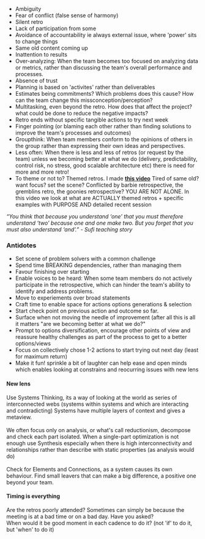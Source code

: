 
* Ambiguity
* Fear of conflict (false sense of harmony)
* Silent retro
* Lack of participation from some
* Avoidance of accountability ie always external issue, where 'power' sits to change things
* Same old content coming up
* Inattention to results
* Over-analyzing: When the team becomes too focused on analyzing data or metrics, rather than discussing the team's overall performance and processes.
* Absence of trust
* Planning is based on 'activites' rather than deliverables
* Estimates being commitments? Which problems does this cause? How can the team change this missconception/perception?
* Multitasking, even beyond the retro. How does that affect the project? what could be done to reduce the negative impacts?
* Retro ends without specific tangible actions to try next week
* Finger pointing (or blaming each other rather than finding solutions to improve the team's processes and outcomes)
* Groupthink: When team members conform to the opinions of others in the group rather than expressing their own ideas and perspectives.
* Less often: When there is less and less of retros (or request by the team) unless we becoming better at what we do (delivery, predictability, control risk, no stress, good scalable architecture etc) there is need for more and more retro!
* To theme or not to? Themed retros. I made [**this video**]([https://github.com/GarciaInes/Scrum-Mastering/blob/main/Retro/Indicators.md](https://www.youtube.com/watch?v=BDL7vRWLaV4)) Tired of same old? want focus? set the scene? Conflicted by barbie retrospective, the gremblins retro, the goonies retrospective? YOU ARE NOT ALONE. In this video we look at what are ACTUALLY themed retros + specific examples with PURPOSE  AND detailed recent session

*“You think that because you understand ‘one’ that you must therefore understand ‘two’ because one and one make two. But you forget that you must also understand ‘and’.” - Sufi teaching story* 

### Antidotes
* Set scene of problem solvers with a common challenge
* Spend time BREAKING dependencies, rather than managing them
* Favour finishing over starting
* Enable voices to be heard: When some team members do not actively participate in the retrospective, which can hinder the team's ability to identify and address problems.
* Move to experiements over broad statements
* Craft time to enable space for actions options generations & selection
* Start check point on previous action and outcome so far. 
* Surface when not moving the needle of improvement (after all this is all it matters "are we becoming better at what we do?"
* Prompt to options diversification, encourage other points of view and reassure healthy challenges as part of the process to get to a better options/views
* Focus on collectively chose 1-2 actions to start trying out next day (least for maximum return)
* Make it fun! sprinkle a bit of laughter can help ease and open minds which enables looking at constrains and reocurring issues with new lens

#### New lens 
Use Systems Thinking, its a way of looking at the world as series of interconnected webs (systems within systems and which are interacting and contradicting)
Systems have multiple layers of context and gives a metaview. </br> </br>
We often focus only on analysis, or what's call reductionism, decompose and check each part isolated. When a single-part optimization is not enough use Synthesis especially when there is high interconnectivity and relationships rather than describe with static properties (as analysis would do) </br> </br>
Check for Elements and Connections, as a system causes its own behaviour. Find small leavers that can make a big difference, a positive one beyond your team. </br>

#### Timing is everything
Are the retros poorly attended? Sometimes can simply be because the meeting is at a bad time or on a bad day. Have you asked? </br>
When would it be good moment in each cadence to do it? (not 'if' to do it, but 'when' to do it)
</br> </br>
